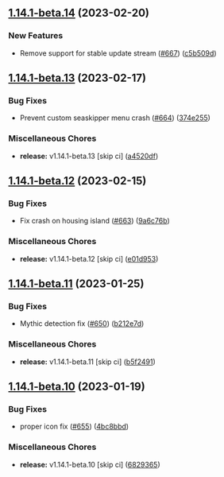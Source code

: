 ## [1.14.1-beta.14](https://github.com/Wynntils/Wynntils/compare/v1.14.1-beta.13...v1.14.1-beta.14) (2023-02-20)


### New Features

* Remove support for stable update stream ([#667](https://github.com/Wynntils/Wynntils/issues/667)) ([c5b509d](https://github.com/Wynntils/Wynntils/commit/c5b509dd720560ff268bfb652a49a9fa8f27509e))

## [1.14.1-beta.13](https://github.com/Wynntils/Wynntils/compare/v1.14.1-beta.12...v1.14.1-beta.13) (2023-02-17)


### Bug Fixes

* Prevent custom seaskipper menu crash ([#664](https://github.com/Wynntils/Wynntils/issues/664)) ([374e255](https://github.com/Wynntils/Wynntils/commit/374e255757ef95f113dde681f7552aadb0ed09b8))


### Miscellaneous Chores

* **release:** v1.14.1-beta.13 [skip ci] ([a4520df](https://github.com/Wynntils/Wynntils/commit/a4520dfdada512aeebea116d8cd25eb71ad8692c))

## [1.14.1-beta.12](https://github.com/Wynntils/Wynntils/compare/v1.14.1-beta.11...v1.14.1-beta.12) (2023-02-15)


### Bug Fixes

* Fix crash on housing island ([#663](https://github.com/Wynntils/Wynntils/issues/663)) ([9a6c76b](https://github.com/Wynntils/Wynntils/commit/9a6c76b95401f7f0dd93eab6370d63aab5149a2d))


### Miscellaneous Chores

* **release:** v1.14.1-beta.12 [skip ci] ([e01d953](https://github.com/Wynntils/Wynntils/commit/e01d9534b54aa4b31522969e654229f993da1d85))

## [1.14.1-beta.11](https://github.com/Wynntils/Wynntils/compare/v1.14.1-beta.10...v1.14.1-beta.11) (2023-01-25)


### Bug Fixes

* Mythic detection fix ([#650](https://github.com/Wynntils/Wynntils/issues/650)) ([b212e7d](https://github.com/Wynntils/Wynntils/commit/b212e7da767a72aadad842d4385893d96231ec04))


### Miscellaneous Chores

* **release:** v1.14.1-beta.11 [skip ci] ([b5f2491](https://github.com/Wynntils/Wynntils/commit/b5f249124c331ae5d4b98629563a74c784c61478))

## [1.14.1-beta.10](https://github.com/Wynntils/Wynntils/compare/v1.14.1-beta.9...v1.14.1-beta.10) (2023-01-19)


### Bug Fixes

* proper icon fix ([#655](https://github.com/Wynntils/Wynntils/issues/655)) ([4bc8bbd](https://github.com/Wynntils/Wynntils/commit/4bc8bbd1ab79b0a053520351a9b346aa5613789f))


### Miscellaneous Chores

* **release:** v1.14.1-beta.10 [skip ci] ([6829365](https://github.com/Wynntils/Wynntils/commit/6829365f6b77a17fdf86a320c4dead7b04067b3a))

